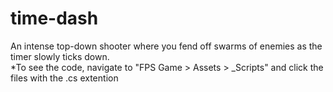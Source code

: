 # time-dash
An intense top-down shooter where you fend off swarms of enemies as the timer slowly ticks down.\
*To see the code, navigate to "FPS Game > Assets > _Scripts" and click the files with the .cs extention
